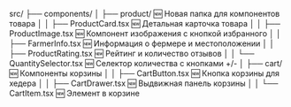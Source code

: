 src/
├── components/
│   ├── product/              🆕 Новая папка для компонентов товара
│   │   ├── ProductCard.tsx   🆕 Детальная карточка товара
│   │   ├── ProductImage.tsx  🆕 Компонент изображения с кнопкой избранного
│   │   ├── FarmerInfo.tsx    🆕 Информация о фермере и местоположении
│   │   ├── ProductRating.tsx 🆕 Рейтинг и количество отзывов
│   │   └── QuantitySelector.tsx 🆕 Селектор количества с кнопками +/-
│   ├── cart/                 🆕 Компоненты корзины
│   │   ├── CartButton.tsx    🆕 Кнопка корзины для хедера
│   │   ├── CartDrawer.tsx    🆕 Выдвижная панель корзины
│   │   └── CartItem.tsx      🆕 Элемент в корзине
